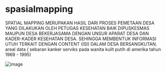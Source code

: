 # spasialmapping
SPATIAL MAPPING MERUPAKAN HASIL DARI PROSES PEMETAAN DESA YANG DILAKUKAN OLEH PETUGAS KESEHATAN BAIK DIPUSKESMAS MAUPUN DESA BEKERJASAMA DENGAN UNSUR APARAT DESA DAN KADER-KADER KESEHATAN DESA. SEHINGGA MEMBENTUK INFORMASI UTUH TERKAIT DENGAN CONTENT (ISI) DALAM DESA BERSANGKUTAN.
areal data ( sebaran kanker serviks pada wanita kulit putih di amerika tahun 1969 - 1995)

![image](https://user-images.githubusercontent.com/116244436/196881112-a2d3f04c-aa82-4dd0-a809-1217abeb41fe.png)
